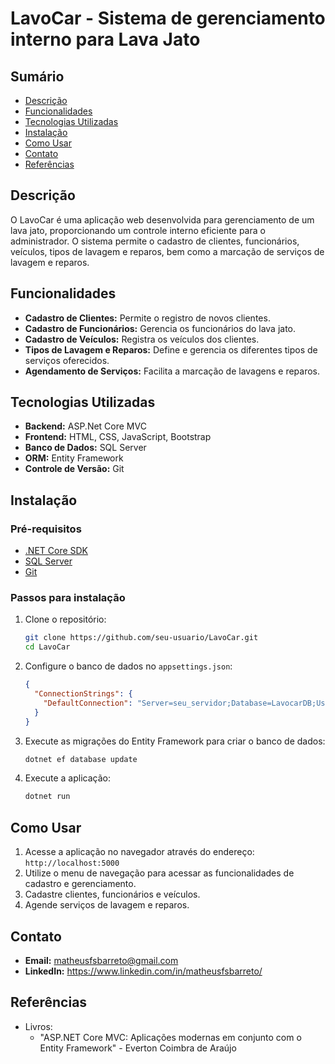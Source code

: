 # LavoCar - Sistema de gerenciamento interno para Lava Jato

## Sumário

- [Descrição](#descrição)
- [Funcionalidades](#funcionalidades)
- [Tecnologias Utilizadas](#tecnologias-utilizadas)
- [Instalação](#instalação)
- [Como Usar](#como-usar)
- [Contato](#contato)
- [Referências](#referências)

## Descrição

O LavoCar é uma aplicação web desenvolvida para gerenciamento de um lava jato, proporcionando um controle interno eficiente para o administrador. O sistema permite o cadastro de clientes, funcionários, veículos, tipos de lavagem e reparos, bem como a marcação de serviços de lavagem e reparos.

## Funcionalidades

- **Cadastro de Clientes:** Permite o registro de novos clientes.
- **Cadastro de Funcionários:** Gerencia os funcionários do lava jato.
- **Cadastro de Veículos:** Registra os veículos dos clientes.
- **Tipos de Lavagem e Reparos:** Define e gerencia os diferentes tipos de serviços oferecidos.
- **Agendamento de Serviços:** Facilita a marcação de lavagens e reparos.

## Tecnologias Utilizadas

- **Backend:** ASP.Net Core MVC
- **Frontend:** HTML, CSS, JavaScript, Bootstrap
- **Banco de Dados:** SQL Server
- **ORM:** Entity Framework
- **Controle de Versão:** Git

## Instalação

### Pré-requisitos

- [.NET Core SDK](https://dotnet.microsoft.com/download)
- [SQL Server](https://www.microsoft.com/pt-br/sql-server/sql-server-downloads)
- [Git](https://git-scm.com/)

### Passos para instalação

1. Clone o repositório:
    ```bash
    git clone https://github.com/seu-usuario/LavoCar.git
    cd LavoCar
    ```

2. Configure o banco de dados no `appsettings.json`:
    ```json
    {
      "ConnectionStrings": {
        "DefaultConnection": "Server=seu_servidor;Database=LavocarDB;User Id=seu_usuario;Password=sua_senha;"
      }
    }
    ```

3. Execute as migrações do Entity Framework para criar o banco de dados:
    ```bash
    dotnet ef database update
    ```

4. Execute a aplicação:
    ```bash
    dotnet run
    ```

## Como Usar

1. Acesse a aplicação no navegador através do endereço: `http://localhost:5000`
2. Utilize o menu de navegação para acessar as funcionalidades de cadastro e gerenciamento.
3. Cadastre clientes, funcionários e veículos.
4. Agende serviços de lavagem e reparos.

## Contato

- **Email:** matheusfsbarreto@gmail.com
- **LinkedIn:** https://www.linkedin.com/in/matheusfsbarreto/

## Referências

- Livros:
  - "ASP.NET Core MVC: Aplicações modernas em conjunto com o Entity Framework" - Everton Coimbra de Araújo


